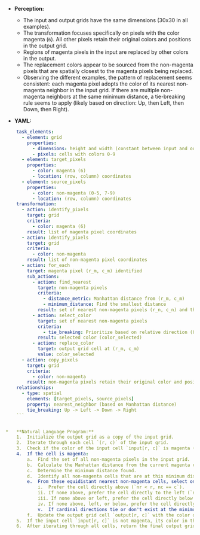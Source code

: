 *   **Perception:**
    *   The input and output grids have the same dimensions (30x30 in all examples).
    *   The transformation focuses specifically on pixels with the color magenta (`6`). All other pixels retain their original colors and positions in the output grid.
    *   Regions of magenta pixels in the input are replaced by other colors in the output.
    *   The replacement colors appear to be sourced from the non-magenta pixels that are spatially closest to the magenta pixels being replaced.
    *   Observing the different examples, the pattern of replacement seems consistent: each magenta pixel adopts the color of its nearest non-magenta neighbor in the input grid. If there are multiple non-magenta neighbors at the same minimum distance, a tie-breaking rule seems to apply (likely based on direction: Up, then Left, then Down, then Right).

*   **YAML:**
    
```yaml
    task_elements:
      - element: grid
        properties:
          - dimensions: height and width (constant between input and output)
          - pixels: cells with colors 0-9
      - element: target_pixels
        properties:
          - color: magenta (6)
          - location: (row, column) coordinates
      - element: source_pixels
        properties:
          - color: non-magenta (0-5, 7-9)
          - location: (row, column) coordinates
    transformation:
      - action: identify_pixels
        target: grid
        criteria:
          - color: magenta (6)
        result: list of magenta pixel coordinates
      - action: identify_pixels
        target: grid
        criteria:
          - color: non-magenta
        result: list of non-magenta pixel coordinates
      - action: for_each
        target: magenta pixel (r_m, c_m) identified
        sub_actions:
          - action: find_nearest
            target: non-magenta pixels
            criteria:
              - distance_metric: Manhattan distance from (r_m, c_m)
              - minimum_distance: Find the smallest distance
            result: set of nearest non-magenta pixels (r_n, c_n) and their colors
          - action: select_color
            target: set of nearest non-magenta pixels
            criteria:
              - tie_breaking: Prioritize based on relative direction (Up, Left, Down, Right) if multiple pixels are equidistant.
            result: selected color (color_selected)
          - action: replace_color
            target: output grid cell at (r_m, c_m)
            value: color_selected
      - action: copy_pixels
        target: grid
        criteria:
          - color: non-magenta
        result: non-magenta pixels retain their original color and position in the output grid
    relationships:
      - type: spatial
        elements: [target_pixels, source_pixels]
        property: nearest_neighbor (based on Manhattan distance)
        tie_breaking: Up -> Left -> Down -> Right
    ```


*   **Natural Language Program:**
    1.  Initialize the output grid as a copy of the input grid.
    2.  Iterate through each cell `(r, c)` of the input grid.
    3.  Check if the color of the input cell `input[r, c]` is magenta (`6`).
    4.  If the cell is magenta:
        a.  Find the set of all non-magenta pixels in the input grid.
        b.  Calculate the Manhattan distance from the current magenta cell `(r, c)` to every non-magenta cell `(nr, nc)`. The distance is `|r - nr| + |c - nc|`.
        c.  Determine the minimum distance found.
        d.  Identify all non-magenta cells that are at this minimum distance.
        e.  From these equidistant nearest non-magenta cells, select one based on a directional priority:
            i.  Prefer the cell directly above (`nr < r, nc == c`).
            ii. If none above, prefer the cell directly to the left (`nr == r, nc < c`).
            iii. If none above or left, prefer the cell directly below (`nr > r, nc == c`).
            iv. If none above, left, or below, prefer the cell directly to the right (`nr == r, nc > c`).
            v.  If cardinal directions tie or don't exist at the minimum distance, check relative positions: prioritize minimum `nr` first, then minimum `nc` among those with minimum `nr`. (More robust tie-break: check relative position in order: `(r-d, c)`, `(r, c-d)`, `(r+d, c)`, `(r, c+d)`, then check intermediate positions for that distance `d`). A simpler, likely intended tie-break: evaluate neighbors in the order Up, Left, Down, Right. The first one encountered at the minimum distance determines the color.
        f.  Update the output grid cell `output[r, c]` with the color of the selected nearest non-magenta neighbor.
    5.  If the input cell `input[r, c]` is not magenta, its color in the output grid `output[r, c]` remains unchanged from the input.
    6.  After iterating through all cells, return the final output grid.